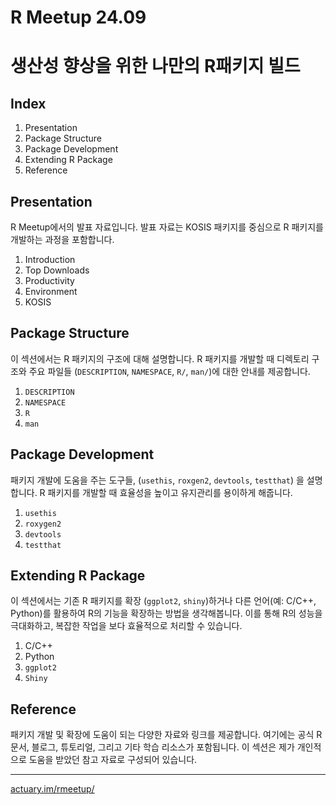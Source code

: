 # R Meetup 24.09

# 생산성 향상을 위한 나만의 R패키지 빌드

## Index

1.  Presentation
2.  Package Structure
3.  Package Development
4.  Extending R Package
5.  Reference

## Presentation

R Meetup에서의 발표 자료입니다. 발표 자료는 KOSIS 패키지를 중심으로 R 패키지를 개발하는 과정을 포함합니다.

1.  Introduction
2.  Top Downloads
3.  Productivity
4.  Environment
5.  KOSIS

## Package Structure

이 섹션에서는 R 패키지의 구조에 대해 설명합니다. R 패키지를 개발할 때 디렉토리 구조와 주요 파일들 (`DESCRIPTION`, `NAMESPACE`, `R/`, `man/`)에 대한 안내를 제공합니다.

1.  `DESCRIPTION`
2.  `NAMESPACE`
3.  `R`
4.  `man`

## Package Development

패키지 개발에 도움을 주는 도구들, (`usethis`, `roxgen2`, `devtools`, `testthat`) 을 설명합니다. R 패키지를 개발할 때 효율성을 높이고 유지관리를 용이하게 해줍니다.

1.  `usethis`
2.  `roxygen2`
3.  `devtools`
4.  `testthat`

## Extending R Package

이 섹션에서는 기존 R 패키지를 확장 (`ggplot2`, `shiny`)하거나 다른 언어(예: C/C++, Python)를 활용하여 R의 기능을 확장하는 방법을 생각해봅니다. 이를 통해 R의 성능을 극대화하고, 복잡한 작업을 보다 효율적으로 처리할 수 있습니다.

1.  C/C++
2.  Python
3.  `ggplot2`
4.  `Shiny`

## Reference

패키지 개발 및 확장에 도움이 되는 다양한 자료와 링크를 제공합니다. 여기에는 공식 R 문서, 블로그, 튜토리얼, 그리고 기타 학습 리소스가 포함됩니다. 이 섹션은 제가 개인적으로 도움을 받았던 참고 자료로 구성되어 있습니다.

------------------------------------------------------------------------

<a href="https://actuary.im/rmeetup/" target="_blank" rel="noopener noreferrer">actuary.im/rmeetup/</a>
